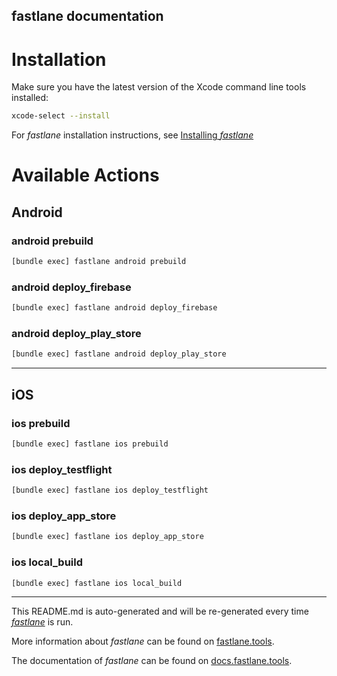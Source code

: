 fastlane documentation
----

# Installation

Make sure you have the latest version of the Xcode command line tools installed:

```sh
xcode-select --install
```

For _fastlane_ installation instructions, see [Installing _fastlane_](https://docs.fastlane.tools/#installing-fastlane)

# Available Actions

## Android

### android prebuild

```sh
[bundle exec] fastlane android prebuild
```



### android deploy_firebase

```sh
[bundle exec] fastlane android deploy_firebase
```



### android deploy_play_store

```sh
[bundle exec] fastlane android deploy_play_store
```



----


## iOS

### ios prebuild

```sh
[bundle exec] fastlane ios prebuild
```



### ios deploy_testflight

```sh
[bundle exec] fastlane ios deploy_testflight
```



### ios deploy_app_store

```sh
[bundle exec] fastlane ios deploy_app_store
```



### ios local_build

```sh
[bundle exec] fastlane ios local_build
```



----

This README.md is auto-generated and will be re-generated every time [_fastlane_](https://fastlane.tools) is run.

More information about _fastlane_ can be found on [fastlane.tools](https://fastlane.tools).

The documentation of _fastlane_ can be found on [docs.fastlane.tools](https://docs.fastlane.tools).
